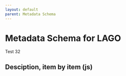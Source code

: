 ```yaml
---
layout: default
parent: Metadata Schema
---
```


# Metadata Schema for LAGO

Test 32

## Desciption, item by item (js) 

<script src="https://code.jquery.com/jquery-3.2.1.min.js"></script>
<script>
$().ready(function(){
    $.getJSON( "/DMP/schema/test.json", function( data ) {
        	var graphelements = data["@graph"];
		// iterate 
		for (i=1; i<=2; i++) {
		    	var id=data["@graph"][i]["@id"];
			// append a <li> list items
			$('#text').append("<li>"+id+"</li>");
		}		

  });
});
</script>
 
<div id="text"></div>




